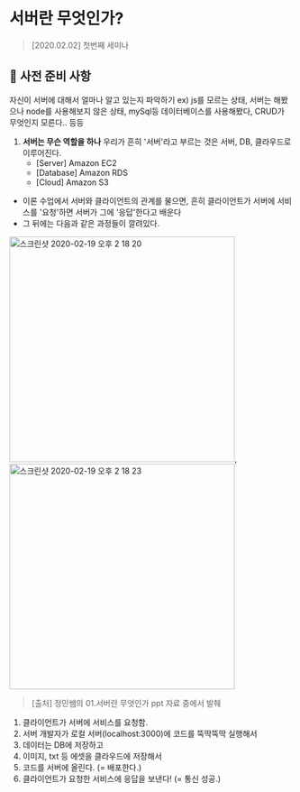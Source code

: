 # 서버란 무엇인가?
> [2020.02.02] 첫번째 세미나


## 📌 사전 준비 사항

자신이 서버에 대해서 얼마나 알고 있는지 파악하기
ex) js를 모르는 상태, 서버는 해봤으나 node를 사용해보지 않은 상태, mySql등 데이터베이스를 사용해봤다, CRUD가 무엇인지 모른다.. 등등


1. **서버는 무슨 역할을 하나**
  우리가 흔히 '서버'라고 부르는 것은 서버, DB, 클라우드로 이루어진다.
    - [Server] Amazon EC2
    - [Database] Amazon RDS
    - [Cloud] Amazon S3
    
  - 이론 수업에서 서버와 클라이언트의 관계를 물으면, 흔히 클라이언트가 서버에 서비스를 '요청'하면 서버가 그에 '응답'한다고 배운다
  - 그 뒤에는 다음과 같은 과정들이 깔려있다.
  
  <img width="400" alt="스크린샷 2020-02-19 오후 2 18 20" src="https://user-images.githubusercontent.com/44978839/74804253-0a4cfd80-5323-11ea-8343-75f4f3415249.png">, <img width="400" alt="스크린샷 2020-02-19 오후 2 18 23" src="https://user-images.githubusercontent.com/44978839/74804289-1c2ea080-5323-11ea-8ca0-267af7ab196b.png">
  > [출처] 정민쌤의 01.서버란 무엇인가 ppt 자료 중에서 발췌

   1. 클라이언트가 서버에 서비스를 요청함.
   2. 서버 개발자가 로컬 서버(localhost:3000)에 코드를 뚝딱뚝딱 실행해서
   3. 데이터는 DB에 저장하고
   4. 이미지, txt 등 에셋을 클라우드에 저장해서
   5. 코드를 서버에 올린다. (= 배포한다.)
   6. 클라이언트가 요청한 서비스에 응답을 보낸다! (= 통신 성공.)
  
